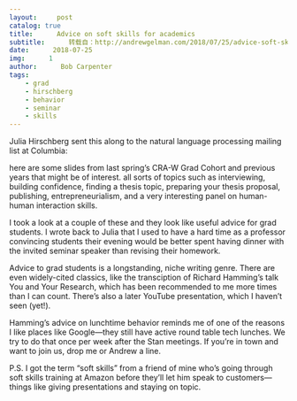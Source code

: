 ```yaml
---
layout:     post
catalog: true
title:      Advice on soft skills for academics
subtitle:      转载自：http://andrewgelman.com/2018/07/25/advice-soft-skills-academics/
date:      2018-07-25
img:      1
author:      Bob Carpenter
tags:
    - grad
    - hirschberg
    - behavior
    - seminar
    - skills
---
```





Julia Hirschberg sent this along to the natural language processing mailing list at Columbia:

> 
here are some slides from last spring’s CRA-W Grad Cohort and previous years that might be of interest. all sorts of topics such as interviewing, building confidence, finding a thesis topic, preparing your thesis proposal, publishing, entrepreneurialism, and a very interesting panel on human-human interaction skills.


I took a look at a couple of these and they look like useful advice for grad students. I wrote back to Julia that I used to have a hard time as a professor convincing students their evening would be better spent having dinner with the invited seminar speaker than revising their homework.

Advice to grad students is a longstanding, niche writing genre. There are even widely-cited classics, like the transciption of Richard Hamming’s talk You and Your Research, which has been recommended to me more times than I can count. There’s also a later YouTube presentation, which I haven’t seen (yet!).

Hamming’s advice on lunchtime behavior reminds me of one of the reasons I like places like Google—they still have active round table tech lunches. We try to do that once per week after the Stan meetings. If you’re in town and want to join us, drop me or Andrew a line.

P.S. I got the term “soft skills” from a friend of mine who’s going through soft skills training at Amazon before they’ll let him speak to customers—things like giving presentations and staying on topic.



